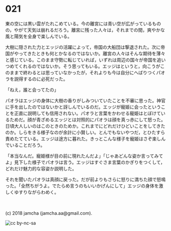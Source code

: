 # 021

東の空には黒い雲がたれこめている。今の離宮には青い空が広がっているものの，やがて天気は崩れるだろう。離宮に残った人々は，それまでの間，爽やかな風と陽気を全身で楽しんでいる。  

大樹に隠された力とエッジの活躍によって，帝国の大船団は撃退された。次に帝国がやってきたときも何とかなるのではないか。離宮の人々はそんな期待を薄々と感じている。このまま守勢に転じていれば，いずれは周辺の国々が帝国を追いつめてくれるのではないか。そう思ってもいる。エッジはというと，向こうがこのままで終わるとは思っていなかったが，それよりも今は自分にへばりつくパオラを説得するのに必死だった。  

「ねえ，誰と会ってたの」  

パオラはエッジの身体に大樹の香りがしみついていたことを不審に思った。神官に手を出したのではないかと訝しんでいるのだ。エッジが寵姫に会ったということを正直に説明しても信用されない。パオラと言葉をかわせる寵姫はとぼけているためだ。顔が青ざめるエッジとは対照的にパオラは顔を真っ赤にして怒った。日頃大人しいのはこのときのためか。これまでにどれだけひどいことをしてきたのか。しらをきる様子なのが余計に小賢しい。とんでもないやつだ，とひたすら責めたてている。エッジは途方に暮れた。きっとこんな様子を寵姫はさぞ楽しんでいることだろう。  

「本当なんだ。寵姫様が目の前に現れたんだよ」「じゃあどんな姿か言ってみてよ」見下した様子でパオラは言う。エッジはすぐさま言葉のかぎりをつくして，どれだけ魅力的な容姿か説明した。  

それを聞いたパオラは真顔に戻った。だが前よりもさらに怒りに満ちた顔で怒鳴った。「全然ちがうよ。でたらめ言うのもいいかげんにして」エッジの身体を激しくゆすりながらわめく。  

<br>  
<br>  
(c) 2018 jamcha (jamcha.aa@gmail.com).  

![cc by-nc-sa](http://i.creativecommons.org/l/by-nc-sa/4.0/88x31.png)